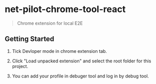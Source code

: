 # net-pilot-chrome-tool-react


> Chrome extension for local E2E


## Getting Started



1. Tick Devloper mode in chrome extension tab.


2. Click "Load unpacked extension" and select the root folder for this project.


3. You can add your profile in debuger tool and log in by debug tool.
